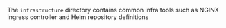 The `infrastructure` directory contains common infra tools such as NGINX ingress controller and Helm repository definitions
